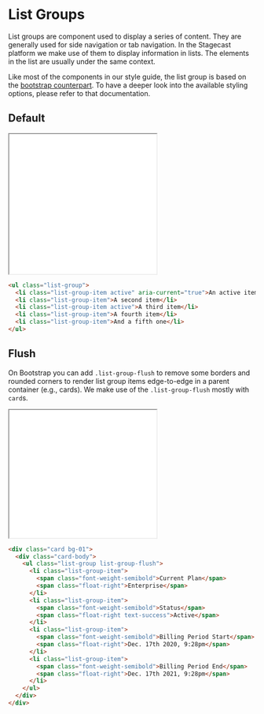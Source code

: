 # List Groups

List groups are component used to display a series of content. They are generally used for side navigation or tab navigation. In the Stagecast platform we make use of them to display information in lists. The elements in the list are usually under the same context.

Like most of the components in our style guide, the list group is based on the [bootstrap counterpart](https://getbootstrap.com/docs/4.6/components/list-group/). To have a deeper look into the available styling options, please refer to that documentation.

## Default

<iframe title="Modal activation" height="284" src="./docs/examples/list-group.html"></iframe>

```html
<ul class="list-group">
  <li class="list-group-item active" aria-current="true">An active item</li>
  <li class="list-group-item">A second item</li>
  <li class="list-group-item active">A third item</li>
  <li class="list-group-item">A fourth item</li>
  <li class="list-group-item">And a fifth one</li>
</ul>
```

## Flush

On Bootstrap you can add `.list-group-flush` to remove some borders and rounded corners to render list group items edge-to-edge in a parent container (e.g., cards). We make use of the `.list-group-flush` mostly with `card`s.

<iframe title="Modal activation" height="260" src="./docs/examples/list-group-flush.html"></iframe>

```html
<div class="card bg-01">
  <div class="card-body">
    <ul class="list-group list-group-flush">
      <li class="list-group-item">
        <span class="font-weight-semibold">Current Plan</span>
        <span class="float-right">Enterprise</span>
      </li>
      <li class="list-group-item">
        <span class="font-weight-semibold">Status</span>
        <span class="float-right text-success">Active</span>
      </li>
      <li class="list-group-item">
        <span class="font-weight-semibold">Billing Period Start</span>
        <span class="float-right">Dec. 17th 2020, 9:28pm</span>
      </li>
      <li class="list-group-item">
        <span class="font-weight-semibold">Billing Period End</span>
        <span class="float-right">Dec. 17th 2021, 9:28pm</span>
      </li>
    </ul>
  </div>
</div>
```
